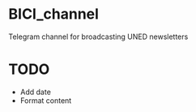 # BICI_channel
Telegram channel for broadcasting UNED newsletters

# TODO
- Add date
- Format content
